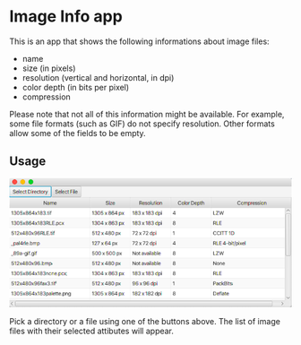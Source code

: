 # Image Info app

This is an app that shows the following informations about image files:
- name
- size (in pixels)
- resolution (vertical and horizontal, in dpi)
- color depth (in bits per pixel)
- compression

Please note that not all of this information might be available. For example, some file formats (such as GIF) do not specify resolution. Other formats allow some of the fields to be empty.


## Usage
![alt text](./ui.png)

Pick a directory or a file using one of the buttons above. The list of image files with their selected attibutes will appear.
